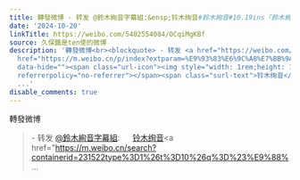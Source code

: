 ```yaml
---
title: 轉發微博 - 转发 @鈴木絢音字幕組:&ensp;铃木绚音#鈴木絢音#10.19ins「鈴木絢音粉丝俱乐部1周年活动～过去与未来～」感谢前来会场的各位，感谢通过直播观看的各...
date: '2024-10-20'
linkTitle: https://weibo.com/5402554084/OCqiMgKBf
source: 久保醬是ten使的微博
description: '轉發微博<br><blockquote> - 转发 <a href="https://weibo.com/7647480844" target="_blank">@鈴木絢音字幕組</a>: <a
  href="https://m.weibo.cn/p/index?extparam=%E9%93%83%E6%9C%A8%E7%BB%9A%E9%9F%B3&amp;containerid=1008083226021b1a8eff1b52076517bbf69fdd"
  data-hide=""><span class="url-icon"><img style="width: 1rem;height: 1rem" src="https://n.sinaimg.cn/photo/5213b46e/20180926/timeline_card_small_super_default.png"
  referrerpolicy="no-referrer"></span><span class="surl-text">铃木绚音</span></a><a href="https://m.weibo.cn/search?containerid=231522type%3D1%26t%3D10%26q%3D%23%E9%88%
  ...'
disable_comments: true
---
```

轉發微博<br><blockquote> - 转发 <a href="https://weibo.com/7647480844" target="_blank">@鈴木絢音字幕組</a>: <a href="https://m.weibo.cn/p/index?extparam=%E9%93%83%E6%9C%A8%E7%BB%9A%E9%9F%B3&amp;containerid=1008083226021b1a8eff1b52076517bbf69fdd" data-hide=""><span class="url-icon"><img style="width: 1rem;height: 1rem" src="https://n.sinaimg.cn/photo/5213b46e/20180926/timeline_card_small_super_default.png" referrerpolicy="no-referrer"></span><span class="surl-text">铃木绚音</span></a><a href="https://m.weibo.cn/search?containerid=231522type%3D1%26t%3D10%26q%3D%23%E9%88% ...